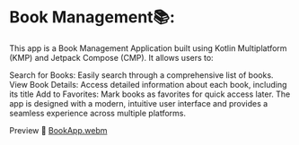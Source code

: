 # Book Management📚:
This app is a Book Management Application built using Kotlin Multiplatform (KMP) and Jetpack Compose (CMP). It allows users to:

Search for Books: Easily search through a comprehensive list of books.
View Book Details: Access detailed information about each book, including its title
Add to Favorites: Mark books as favorites for quick access later.
The app is designed with a modern, intuitive user interface and provides a seamless experience across multiple platforms.


Preview 📱
[BookApp.webm](https://github.com/user-attachments/assets/497b92c3-36ec-4832-81a0-9c9dc3df2624)
